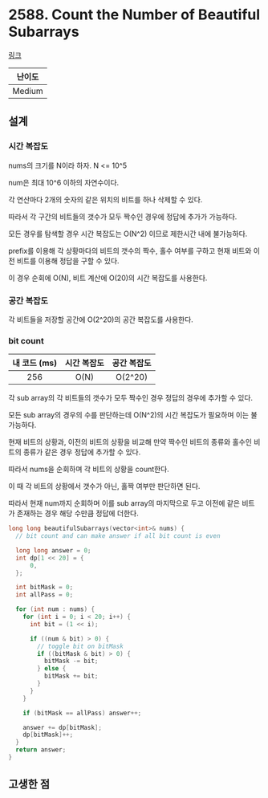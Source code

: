 # 2588. Count the Number of Beautiful Subarrays

[링크](https://leetcode.com/problems/count-the-number-of-beautiful-subarrays/description/)

| 난이도 |
| :----: |
| Medium |

## 설계

### 시간 복잡도

nums의 크기를 N이라 하자. N <= 10^5

num은 최대 10^6 이하의 자연수이다.

각 연산마다 2개의 숫자의 같은 위치의 비트를 하나 삭제할 수 있다.

따라서 각 구간의 비트들의 갯수가 모두 짝수인 경우에 정답에 추가가 가능하다.

모든 경우를 탐색할 경우 시간 복잡도는 O(N^2) 이므로 제한시간 내에 불가능하다.

prefix를 이용해 각 상황마다의 비트의 갯수의 짝수, 홀수 여부를 구하고 현재 비트와 이전 비트를 이용해 정답을 구할 수 있다.

이 경우 순회에 O(N), 비트 계산에 O(20)의 시간 복잡도를 사용한다.

### 공간 복잡도

각 비트들을 저장할 공간에 O(2^20)의 공간 복잡도를 사용한다.

### bit count

| 내 코드 (ms) | 시간 복잡도 | 공간 복잡도 |
| :----------: | :---------: | :---------: |
|     256      |    O(N)     |   O(2^20)   |

각 sub array의 각 비트들의 갯수가 모두 짝수인 경우 정답의 경우에 추가할 수 있다.

모든 sub array의 경우의 수를 판단하는데 O(N^2)의 시간 복잡도가 필요하며 이는 불가능하다.

현재 비트의 상황과, 이전의 비트의 상황을 비교해 만약 짝수인 비트의 종류와 홀수인 비트의 종류가 같은 경우 정답에 추가할 수 있다.

따라서 nums을 순회하며 각 비트의 상황을 count한다.

이 때 각 비트의 상황에서 갯수가 아닌, 홀짝 여부만 판단하면 된다.

따라서 현재 num까지 순회하며 이를 sub array의 마지막으로 두고 이전에 같은 비트가 존재하는 경우 해당 수만큼 정답에 더한다.

```cpp
long long beautifulSubarrays(vector<int>& nums) {
  // bit count and can make answer if all bit count is even

  long long answer = 0;
  int dp[1 << 20] = {
      0,
  };

  int bitMask = 0;
  int allPass = 0;

  for (int num : nums) {
    for (int i = 0; i < 20; i++) {
      int bit = (1 << i);

      if ((num & bit) > 0) {
        // toggle bit on bitMask
        if ((bitMask & bit) > 0) {
          bitMask -= bit;
        } else {
          bitMask += bit;
        }
      }
    }

    if (bitMask == allPass) answer++;

    answer += dp[bitMask];
    dp[bitMask]++;
  }
  return answer;
}
```

## 고생한 점
